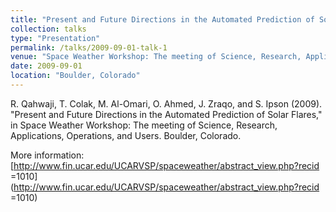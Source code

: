 ```yaml
---
title: "Present and Future Directions in the Automated Prediction of Solar Flares"
collection: talks
type: "Presentation"
permalink: /talks/2009-09-01-talk-1
venue: "Space Weather Workshop: The meeting of Science, Research, Applications, Operations, and Users."
date: 2009-09-01
location: "Boulder, Colorado"
---
```


R. Qahwaji, T. Colak, M. Al-Omari, O. Ahmed, J. Zraqo, and S. Ipson (2009). "Present and Future Directions in the Automated Prediction of Solar Flares," in Space Weather Workshop: The meeting of Science, Research, Applications, Operations, and Users. Boulder, Colorado.


More information: [http://www.fin.ucar.edu/UCARVSP/spaceweather/abstract_view.php?recid =1010](http://www.fin.ucar.edu/UCARVSP/spaceweather/abstract_view.php?recid =1010)